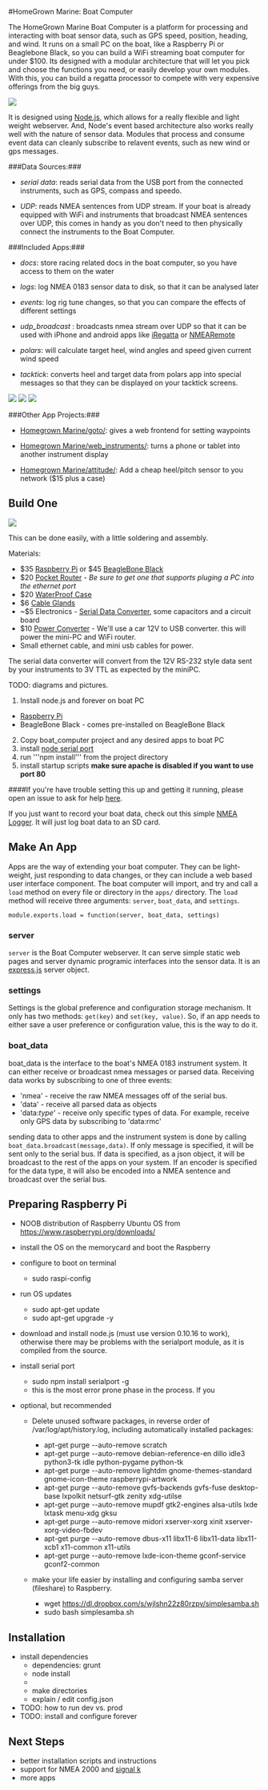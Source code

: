 #HomeGrown Marine: Boat Computer

The HomeGrown Marine Boat Computer is a platform for processing and interacting with boat sensor data, such as GPS speed, position, heading, and wind.  It runs on a small PC on the boat, like a Raspberry Pi or Beaglebone Black, so you can build a WiFi streaming boat computer for under $100.  Its designed with a modular architecture that will let you pick and choose the functions you need, or easily develop your own modules.  With this, you can build a regatta processor to compete with very expensive offerings from the big guys.

![](https://raw.githubusercontent.com/HomegrownMarine/boat_computer/master/README/pi_to_bandg.png)

It is designed using [Node.js](http://nodejs.org), which allows for a really flexible and light weight webserver.  And, Node's event based architecture also works really well with the nature of sensor data.  Modules that process and consume event data can cleanly subscribe to relavent events, such as new wind or gps messages.


###Data Sources:###

- *serial data*: reads serial data from the USB port from the connected instruments, such as GPS, compass and speedo.

- *UDP*: reads NMEA sentences from UDP stream. If your boat is already equipped with WiFi and instruments that broadcast NMEA sentences over UDP, this comes in handy as you don't need to then physically connect the instruments to the Boat Computer.

###Included Apps:###

- *docs*: store racing related docs in the boat computer, so you have access to them on the water

- *logs*: log NMEA 0183 sensor data to disk, so that it can be analysed later

- *events*: log rig tune changes, so that you can compare the effects of different settings

- *udp_broadcast* : broadcasts nmea stream over UDP so that it can be used with iPhone and android apps like [iRegatta](http://www.zifigo.com/?q=node/279) or [NMEARemote](http://www.zapfware.de/en/products/nmearemote/)

- *polars*: will calculate target heel, wind angles and speed given current wind speed

- *tacktick*: converts heel and target data from polars app into special messages so that they can be displayed on your tacktick screens.

![](https://raw.githubusercontent.com/HomegrownMarine/boat_computer/master/README/index.png)
![](https://raw.githubusercontent.com/HomegrownMarine/boat_computer/master/README/documents.png)
![](https://raw.githubusercontent.com/HomegrownMarine/boat_computer/master/README/logs.png)

###Other App Projects:###

- [Homegrown Marine/goto/](https://github.com/HomegrownMarine/goto): gives a web frontend for setting waypoints

- [Homegrown Marine/web_instruments/](https://github.com/HomegrownMarine/web_instrument): turns a phone or tablet into another instrument display

- [Homegrown Marine/attitude/](https://github.com/HomegrownMarine/attitude): Add a cheap heel/pitch sensor to you network ($15 plus a case)

## Build One ##

![](https://raw.githubusercontent.com/HomegrownMarine/boat_computer/master/README/black_box.jpg)

This can be done easily, with a little soldering and assembly.

Materials:
- $35 [Raspberry Pi](http://en.wikipedia.org/wiki/Raspberry_Pi) or $45 [BeagleBone Black](http://en.wikipedia.org/wiki/BeagleBone_Black#BeagleBone_Black)
- $20 [Pocket Router](http://www.amazon.com/s/ref=nb_sb_noss_1?url=search-alias%3Daps&field-keywords=pocket+router) - _Be sure to get one that supports pluging a PC into the ethernet port_
- $20 [WaterProof Case](http://www.amazon.com/dp/B001CNNEXE/ref=sr_1_4?ie=UTF8&qid=1405872347&sr=8-4&keywords=waterproof+case+pelican)
- $6 [Cable Glands](http://www.ebay.com/itm/271323163450)
- ~$5 Electronics - [Serial Data Converter](http://www.mouser.com/ProductDetail/Exar/SP3232EEP-L/), some capacitors and a circuit board
- $10 [Power Converter](http://www.amazon.com/s/ref=nb_sb_noss_2?url=search-alias%3Daps&field-keywords=car+usb+charger) - We'll use a car 12V to USB converter.  this will power the mini-PC and WiFi router.
- Small ethernet cable, and mini usb cables for power.

The serial data converter will convert from the 12V RS-232 style data sent by your instruments to 3V TTL as expected by the miniPC.

TODO: diagrams and pictures. 

1. Install node.js and forever on boat PC
 - [Raspberry Pi](http://revryl.com/2014/01/04/nodejs-raspberry-pi/)
 - BeagleBone Black - comes pre-installed on BeagleBone Black

2. Copy boat_computer project and any desired apps to boat PC
3. install [node serial port](https://github.com/voodootikigod/node-serialport#raspberry-pi-linux)
4. run '''npm install''' from the project directory
5. install startup scripts __make sure apache is disabled if you want to use port 80__ 

####If you're have trouble setting this up and getting it running, please open an issue to ask for help [here](https://github.com/HomegrownMarine/boat_computer/issues/new).

If you just want to record your boat data, check out this simple [NMEA Logger](https://github.com/HomegrownMarine/simple_logger).  It will just log boat data to an SD card.

## Make An App ##

Apps are the way of extending your boat computer.  They can be light-weight, just responding to data changes, or they can include a web based user interface component.  The boat computer will import, and try and call a ```load``` method on every file or directory in the ```apps/``` directory.  The ```load``` method will receive three arguments:  ```server```, ```boat_data```, and ```settings```.

```module.exports.load = function(server, boat_data, settings)```

### server

```server``` is the Boat Computer webserver.  It can serve simple static web pages and server dynamic programic interfaces into the sensor data.  It is an [express.js](http://expressjs.com) server object.

### settings

Settings is the global preference and configuration storage mechanism.  It only has two methods:  ```get(key)``` and ```set(key, value)```.  So, if an app needs to either save a user preference or configuration value, this is the way to do it.

### boat_data

boat_data is the interface to the boat's NMEA 0183 instrument system.  It can either receive or broadcast nmea messages or parsed data.  Receiving data works by subscribing to one of three events:

- 'nmea' - receive the raw NMEA messages off of the serial bus.
- 'data' - receive all parsed data as objects
- 'data:_type_' - receive only specific types of data.  For example, receive only GPS data by subscribing to 'data:rmc'

sending data to other apps and the instrument system is done by calling ```boat_data.broadcast(message,data)```.  If only message is specified, it will be sent only to the serial bus.  If data is specified, as a json object, it will be broadcast to the rest of the apps on your system.  If an encoder is specified for the data type, it will also be encoded into a NMEA sentence and broadcast over the serial bus.

## Preparing Raspberry Pi
- NOOB distribution of Raspberry Ubuntu OS from https://www.raspberrypi.org/downloads/
- install the OS on the memorycard and boot the Raspberry
- configure to boot on terminal
	- sudo raspi-config
- run OS updates
	- sudo apt-get update
	- sudo apt-get upgrade -y
- download and install node.js (must use version 0.10.16 to work), otherwise there may be problems with the serialport module, as it is compiled from the source.
- install serial port
	- sudo npm install serialport -g
	- this is the most error prone phase in the process. If you 

- optional, but recommended
	- Delete unused software packages, in reverse order of /var/log/apt/history.log, including automatically installed packages:
		- apt-get purge --auto-remove scratch
		- apt-get purge --auto-remove debian-reference-en dillo idle3 python3-tk idle python-pygame python-tk
		- apt-get purge --auto-remove lightdm gnome-themes-standard gnome-icon-theme raspberrypi-artwork
		- apt-get purge --auto-remove gvfs-backends gvfs-fuse desktop-base lxpolkit netsurf-gtk zenity xdg-utilse
		- apt-get purge --auto-remove mupdf gtk2-engines alsa-utils  lxde lxtask menu-xdg gksu
		- apt-get purge --auto-remove midori xserver-xorg xinit xserver-xorg-video-fbdev
		- apt-get purge --auto-remove dbus-x11 libx11-6 libx11-data libx11-xcb1 x11-common x11-utils
		- apt-get purge --auto-remove lxde-icon-theme gconf-service gconf2-common

	- make your life easier by installing and configuring samba server (fileshare) to Raspberry. 
		- wget https://dl.dropbox.com/s/wjlshn22z80rzpv/simplesamba.sh
		- sudo bash simplesamba.sh


## Installation
- install dependencies 
	- dependencies: grunt
	- node install
	- 
	- make directories
	- explain / edit config.json
- TODO: how to run dev vs. prod 
- TODO: install and configure forever

## Next Steps

- better installation scripts and instructions
- support for NMEA 2000 and [signal k](https://signalk.github.io)
- more apps
